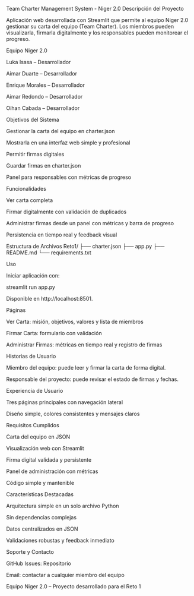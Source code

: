 Team Charter Management System - Niger 2.0
Descripción del Proyecto

Aplicación web desarrollada con Streamlit que permite al equipo Niger 2.0 gestionar su carta del equipo (Team Charter). Los miembros pueden visualizarla, firmarla digitalmente y los responsables pueden monitorear el progreso.

Equipo Niger 2.0

Luka Isasa – Desarrollador

Aimar Duarte – Desarrollador

Enrique Morales – Desarrollador

Aimar Redondo – Desarrollador

Oihan Cabada – Desarrollador

Objetivos del Sistema

Gestionar la carta del equipo en charter.json

Mostrarla en una interfaz web simple y profesional

Permitir firmas digitales

Guardar firmas en charter.json

Panel para responsables con métricas de progreso

Funcionalidades

Ver carta completa

Firmar digitalmente con validación de duplicados

Administrar firmas desde un panel con métricas y barra de progreso

Persistencia en tiempo real y feedback visual

Estructura de Archivos
Reto1/
├── charter.json
├── app.py
├── README.md
└── requirements.txt

Uso

Iniciar aplicación con:

streamlit run app.py


Disponible en http://localhost:8501.

Páginas

Ver Carta: misión, objetivos, valores y lista de miembros

Firmar Carta: formulario con validación

Administrar Firmas: métricas en tiempo real y registro de firmas

Historias de Usuario

Miembro del equipo: puede leer y firmar la carta de forma digital.

Responsable del proyecto: puede revisar el estado de firmas y fechas.

Experiencia de Usuario

Tres páginas principales con navegación lateral

Diseño simple, colores consistentes y mensajes claros

Requisitos Cumplidos

Carta del equipo en JSON

Visualización web con Streamlit

Firma digital validada y persistente

Panel de administración con métricas

Código simple y mantenible

Características Destacadas

Arquitectura simple en un solo archivo Python

Sin dependencias complejas

Datos centralizados en JSON

Validaciones robustas y feedback inmediato

Soporte y Contacto

GitHub Issues: Repositorio

Email: contactar a cualquier miembro del equipo

Equipo Niger 2.0 – Proyecto desarrollado para el Reto 1